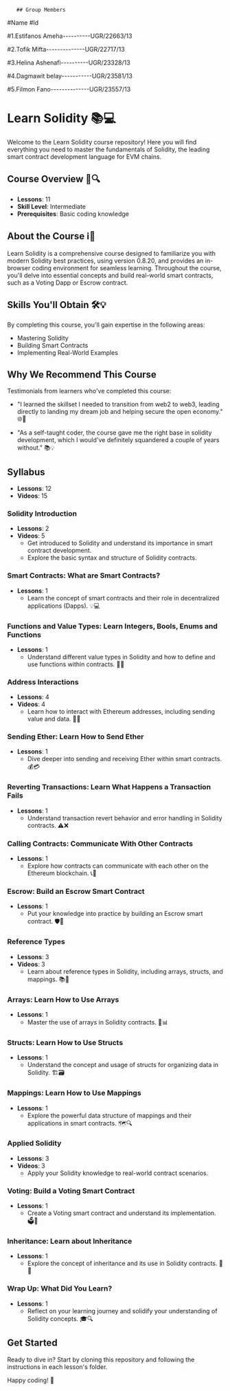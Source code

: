 	   ## Group Members
#Name                          #Id

#1.Estifanos Ameha----------UGR/22663/13

#2.Tofik Mifta--------------UGR/22717/13

#3.Helina Ashenafi----------UGR/23328/13

#4.Dagmawit belay-----------UGR/23581/13

#5.Filmon Fano--------------UGR/23557/13


# Learn Solidity 📚💻

Welcome to the Learn Solidity course repository! Here you will find everything you need to master the fundamentals of Solidity, the leading smart contract development language for EVM chains.

## Course Overview 📝🔍

- **Lessons**: 11
- **Skill Level**: Intermediate
- **Prerequisites**: Basic coding knowledge

## About the Course ℹ️🚀

Learn Solidity is a comprehensive course designed to familiarize you with modern Solidity best practices, using version 0.8.20, and provides an in-browser coding environment for seamless learning. Throughout the course, you'll delve into essential concepts and build real-world smart contracts, such as a Voting Dapp or Escrow contract.

## Skills You'll Obtain 🛠️💡

By completing this course, you'll gain expertise in the following areas:

- Mastering Solidity
- Building Smart Contracts
- Implementing Real-World Examples

## Why We Recommend This Course

Testimonials from learners who've completed this course:

- "I learned the skillset I needed to transition from web2 to web3, leading directly to landing my dream job and helping secure the open economy." 🌐💼

- "As a self-taught coder, the course gave me the right base in solidity development, which I would've definitely squandered a couple of years without." 📚💡

## Syllabus

- **Lessons**: 12
- **Videos**: 15

### Solidity Introduction
- **Lessons**: 2
- **Videos**: 5
  - Get introduced to Solidity and understand its importance in smart contract development.
  - Explore the basic syntax and structure of Solidity contracts.

### Smart Contracts: What are Smart Contracts?
- **Lessons**: 1
  - Learn the concept of smart contracts and their role in decentralized applications (Dapps). 💡💻

### Functions and Value Types: Learn Integers, Bools, Enums and Functions
- **Lessons**: 1
  - Understand different value types in Solidity and how to define and use functions within contracts. 🤖🔢

### Address Interactions
- **Lessons**: 4
- **Videos**: 4
  - Learn how to interact with Ethereum addresses, including sending value and data. 💸📨

### Sending Ether: Learn How to Send Ether
- **Lessons**: 1
  - Dive deeper into sending and receiving Ether within smart contracts. 💰💳

### Reverting Transactions: Learn What Happens a Transaction Fails
- **Lessons**: 1
  - Understand transaction revert behavior and error handling in Solidity contracts. ⚠️❌

### Calling Contracts: Communicate With Other Contracts
- **Lessons**: 1
  - Explore how contracts can communicate with each other on the Ethereum blockchain. 📞🔗

### Escrow: Build an Escrow Smart Contract
- **Lessons**: 1
  - Put your knowledge into practice by building an Escrow smart contract. 🛡️💼

### Reference Types
- **Lessons**: 3
- **Videos**: 3
  - Learn about reference types in Solidity, including arrays, structs, and mappings. 📚📝

### Arrays: Learn How to Use Arrays
- **Lessons**: 1
  - Master the use of arrays in Solidity contracts. 🔄📊

### Structs: Learn How to Use Structs
- **Lessons**: 1
  - Understand the concept and usage of structs for organizing data in Solidity. 🏗️🗃️

### Mappings: Learn How to Use Mappings
- **Lessons**: 1
  - Explore the powerful data structure of mappings and their applications in smart contracts. 🗺️🔍

### Applied Solidity
- **Lessons**: 3
- **Videos**: 3
  - Apply your Solidity knowledge to real-world contract scenarios.

### Voting: Build a Voting Smart Contract
- **Lessons**: 1
  - Create a Voting smart contract and understand its implementation. 🗳️👥

### Inheritance: Learn about Inheritance
- **Lessons**: 1
  - Explore the concept of inheritance and its use in Solidity contracts. 🏰🔗

### Wrap Up: What Did You Learn?
- **Lessons**: 1
  - Reflect on your learning journey and solidify your understanding of Solidity concepts. 🎓🔍

## Get Started

Ready to dive in? Start by cloning this repository and following the instructions in each lesson's folder.

Happy coding! 🚀

